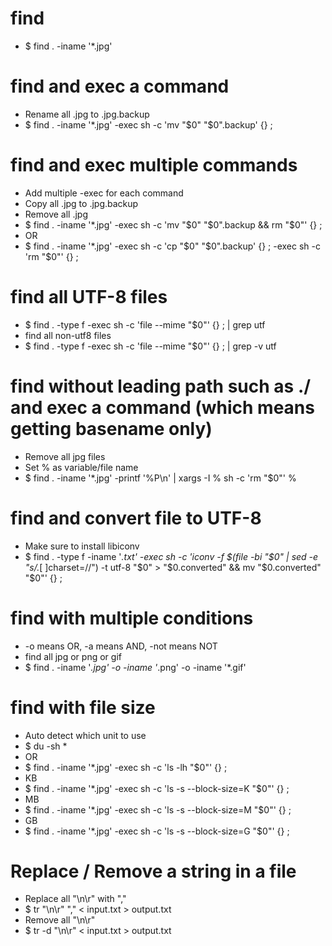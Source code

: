 find
=====
* $ find . -iname '*.jpg'

find and exec a command
=====
* Rename all .jpg to .jpg.backup
* $ find . -iname '*.jpg' -exec sh -c 'mv "$0" "$0".backup' {} \;

find and exec multiple commands
=====
* Add multiple -exec for each command
* Copy all .jpg to .jpg.backup
* Remove all .jpg
* $ find . -iname '*.jpg' -exec sh -c 'mv "$0" "$0".backup && rm "$0"' {} \;
* OR
* $ find . -iname '*.jpg' -exec sh -c 'cp "$0" "$0".backup' {} \; -exec sh -c 'rm "$0"' {} \;

find all UTF-8 files
=====
* $ find . -type f -exec sh -c 'file --mime "$0"' {} \; | grep utf
* find all non-utf8 files
* $ find . -type f -exec sh -c 'file --mime "$0"' {} \; | grep -v utf

find without leading path such as ./ and exec a command (which means getting basename only)
=====
* Remove all jpg files
* Set % as variable/file name
* $ find . -iname '*.jpg' -printf '%P\n' | xargs -I % sh -c 'rm "$0"' %

find and convert file to UTF-8
=====
* Make sure to install libiconv
* $ find . -type f -iname '*.txt' -exec sh -c 'iconv -f $(file -bi "$0" | sed -e "s/.*[ ]charset=//") -t utf-8 "$0" > "$0.converted" && mv "$0.converted" "$0"' {} \;

find with multiple conditions
=====
* -o means OR, -a means AND, -not means NOT
* find all jpg or png or gif
* $ find . -iname '*.jpg' -o -iname '*.png' -o -iname '*.gif'

find with file size
=====
* Auto detect which unit to use
* $ du -sh *
* OR
* $ find . -iname '*.jpg' -exec sh -c 'ls -lh "$0"' {} \;
* KB
* $ find . -iname '*.jpg' -exec sh -c 'ls -s --block-size=K "$0"' {} \;
* MB
* $ find . -iname '*.jpg' -exec sh -c 'ls -s --block-size=M "$0"' {} \;
* GB
* $ find . -iname '*.jpg' -exec sh -c 'ls -s --block-size=G "$0"' {} \;

Replace / Remove a string in a file
=====
* Replace all "\n\r" with ","
* $ tr "\n\r" "," < input.txt  > output.txt
* Remove all "\n\r"
* $ tr -d "\n\r" < input.txt  > output.txt
